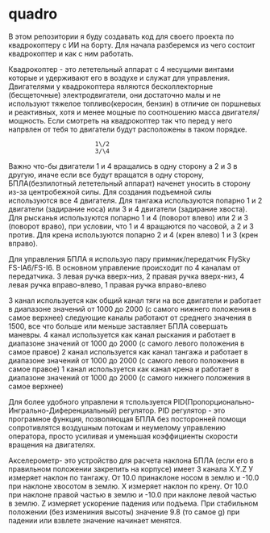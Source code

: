 # quadro
В этом репозитории я буду создавать код для своего проекта по квадрокоптеру с ИИ на борту.
Для начала разберемся из чего состоит квадрокоптер и как с ним работать.

Квадрокоптер - это лететельный аппарат с 4 несущими винтами которые и удерживают его в воздухе и служат для управления. 
Двигателями у квадрокоптера являются бесколлекторные (бесщеточные) электродвигатели, они достаточно малы и не используют тяжелое топливо(керосин, бензин) в отличие он поршневых и реактивных, хотя и менее мощные по соотношению масса двигателя/мощность.
Если смотреть на квадрокоптер так что перед у него напрвлен от тебя то двигатели будут расположены в таком порядке. 

							1\/2
							3/\4 
							
Важно что-бы двигатели 1 и 4 вращались в одну сторону а 2 и 3 в другую, иначе если все будут вращатся в одну сторону, БПЛА(безпилотный лететельный аппарат) наченет уносить в сторону из-за центробежной силы.
Для создания подъемной силы используются все 4 двигателя.
Для тангажа используются попарно 1 и 2 двигатели (задирание носа) или 3 и 4 двигатели (задирание хвоста).
Для рысканья используются попарно 1 и 4 (поворот влево) или 2 и 3 (поворот враво), при условии, что 1 и 4 вращаются по часовой, а 2 и 3 против. 
Для крена используются попарно 2 и 4 (крен влево) 1 и 3 (крен вправо).

Для управления БПЛА я использую пару примник/передатчик FlySky FS-IA6/FS-I6.
В основном управление происходит по 4 каналам от передатчика. 3 левая ручка вверх-низ, 2 правая ручка вверх-низ, 4 левая ручка вправо-влево, 1 правая ручка вправо-влево
 							       
 							       
3 канал используется как общий канал тяги на все двигатели и работает в диапазоне значений от 1000 до 2000 (с самого нижнего положения в самое верхнее) 
следующие каналы работают от среднего значения в 1500, все что больше или меньше заставляет БПЛА совершать маневры.
4 канал используется как канал рыскания и работает в диапазоне значений от 1000 до 2000 (с самого левого положения в самое правое) 
2 канал используется как канал тангажа и работает в диапазоне значений от 1000 до 2000 (с самого левого положения в самое правое) 
1 канал используется как канал крена и работает в диапазоне значений от 1000 до 2000 (с самого нижнего положения в самое верхнее) 

Для более удобного управлени я тспользуется PID(Пропорционально-Ингрально-Диференциальный) регулятор.
PID регулятор - это програмное функция, позволяющая БПЛА без посторонней помощи сопротивлятся воздушным потокам и неумелому управлению оператора, просто усиливая и уменьшая коэффициенты скорости вращения на двигателях. 

Акселерометр- это устройство для расчета наклона БПЛА (если его в правильном положении закрепить на корпусе) имеет 3 канала X.Y.Z
У измеряет наклон по тангажу. От 10.0 принаклоне носом в землю и -10.0 при наклоне хвосотом в землю.
Х измеряет наклон по крену. От 10.0 при наклоне правой частью в землю и -10.0 при наклоне левой частью в землю.
Z измеряет ускорение падения или подъема. При стабильном положении (без измениния высоты) значение 9.8 (то самое g) при падении или взвлете значение начинает менятся.        
